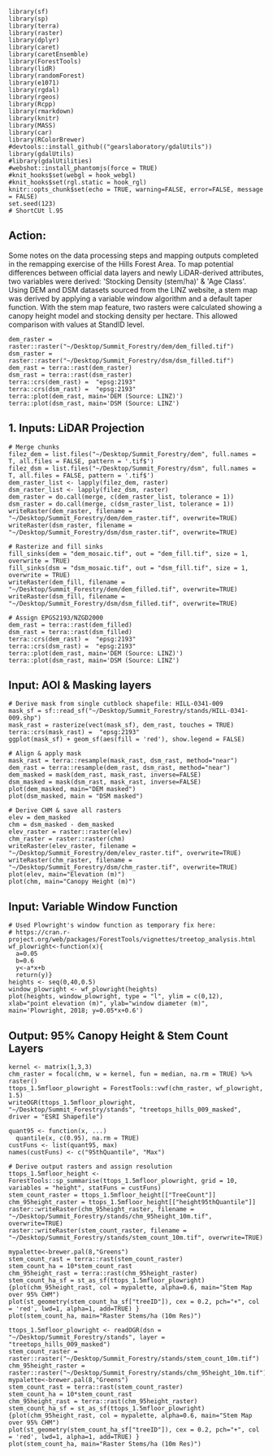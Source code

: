 
```{r setup, echo=FALSE, message=FALSE,warning=FALSE, error=FALSE}
library(sf)
library(sp)
library(terra)
library(raster)
library(dplyr)
library(caret)
library(caretEnsemble)
library(ForestTools)
library(lidR)
library(randomForest)
library(e1071)
library(rgdal)
library(rgeos)
library(Rcpp)
library(rmarkdown)
library(knitr)
library(MASS)
library(car)
library(RColorBrewer)
#devtools::install_github(("gearslaboratory/gdalUtils"))
library(gdalUtils)
#library(gdalUtilities)
#webshot::install_phantomjs(force = TRUE)
#knit_hooks$set(webgl = hook_webgl)
#knit_hooks$set(rgl.static = hook_rgl)
knitr::opts_chunk$set(echo = TRUE, warning=FALSE, error=FALSE, message = FALSE)
set.seed(123)
# ShortCUt l.95
```

## Action: 

Some notes on the data processing steps and mapping outputs completed in the remapping exercise of the Hills Forest Area. To map potential differences between official data layers and newly LiDAR-derived attributes, two variables were derived: 'Stocking Density (stem/ha)' & 'Age Class'. Using DEM and DSM datasets sourced from the LINZ website, a stem map was derived by applying a variable window algorithm and a default taper function. With the stem map feature, two rasters were calculated showing a canopy height model and stocking density per hectare. This allowed comparison with values at StandID level. 

```{r, fig.show='hold', out.width="50%", eval=TRUE, echo=FALSE}
dem_raster = raster::raster("~/Desktop/Summit_Forestry/dem/dem_filled.tif")
dsm_raster = raster::raster("~/Desktop/Summit_Forestry/dsm/dsm_filled.tif")
dem_rast = terra::rast(dem_raster)
dsm_rast = terra::rast(dsm_raster)
terra::crs(dem_rast) =  "epsg:2193"
terra::crs(dsm_rast) =  "epsg:2193"
terra::plot(dem_rast, main='DEM (Source: LINZ)') 
terra::plot(dsm_rast, main='DSM (Source: LINZ') 
```
## 1. Inputs: LiDAR Projection 

```{r, fig.show='hold', out.width="50%", eval=FALSE, echo=TRUE}
# Merge chunks
filez_dem = list.files("~/Desktop/Summit_Forestry/dem", full.names = T, all.files = FALSE, pattern = '.tif$') 
filez_dsm = list.files("~/Desktop/Summit_Forestry/dsm", full.names = T, all.files = FALSE, pattern = '.tif$') 
dem_raster_list <- lapply(filez_dem, raster)
dsm_raster_list <- lapply(filez_dsm, raster)
dem_raster = do.call(merge, c(dem_raster_list, tolerance = 1))
dsm_raster = do.call(merge, c(dsm_raster_list, tolerance = 1))
writeRaster(dem_raster, filename = "~/Desktop/Summit_Forestry/dem/dem_raster.tif", overwrite=TRUE)
writeRaster(dsm_raster, filename = "~/Desktop/Summit_Forestry/dsm/dsm_raster.tif", overwrite=TRUE)

# Rasterize and fill sinks
fill_sinks(dem = "dem_mosaic.tif", out = "dem_fill.tif", size = 1, overwrite = TRUE)
fill_sinks(dsm = "dsm_mosaic.tif", out = "dsm_fill.tif", size = 1, overwrite = TRUE)
writeRaster(dem_fill, filename = "~/Desktop/Summit_Forestry/dem/dem_filled.tif", overwrite=TRUE)
writeRaster(dsm_fill, filename = "~/Desktop/Summit_Forestry/dsm/dsm_filled.tif", overwrite=TRUE)

# Assign EPGS2193/NZGD2000
dem_rast = terra::rast(dem_filled)
dsm_rast = terra::rast(dsm_filled)
terra::crs(dem_rast) =  "epsg:2193"
terra::crs(dsm_rast) =  "epsg:2193"
terra::plot(dem_rast, main='DEM (Source: LINZ)') 
terra::plot(dsm_rast, main='DSM (Source: LINZ') 
```

## Input: AOI & Masking layers

```{r, fig.show='hold', out.width="50%", eval=TRUE, echo=TRUE}
# Derive mask from single cutblock shapefile: HILL-0341-009
mask_sf = sf::read_sf("~/Desktop/Summit_Forestry/stands/HILL-0341-009.shp")
mask_rast = rasterize(vect(mask_sf), dem_rast, touches = TRUE)
terra::crs(mask_rast) =  "epsg:2193"
ggplot(mask_sf) + geom_sf(aes(fill = 'red'), show.legend = FALSE)

# Align & apply mask
mask_rast = terra::resample(mask_rast, dsm_rast, method="near")
dem_rast = terra::resample(dem_rast, dsm_rast, method="near")
dem_masked = mask(dem_rast, mask_rast, inverse=FALSE)
dsm_masked = mask(dsm_rast, mask_rast, inverse=FALSE)
plot(dem_masked, main="DEM masked")
plot(dsm_masked, main = "DSM masked")

# Derive CHM & save all rasters
elev = dem_masked 
chm = dsm_masked - dem_masked
elev_raster = raster::raster(elev)
chm_raster = raster::raster(chm)
writeRaster(elev_raster, filename = "~/Desktop/Summit_Forestry/dem/elev_raster.tif", overwrite=TRUE)
writeRaster(chm_raster, filename = "~/Desktop/Summit_Forestry/dsm/chm_raster.tif", overwrite=TRUE)
plot(elev, main="Elevation (m)")
plot(chm, main="Canopy Height (m)")
```

## Input: Variable Window Function

```{r, fig.show='hold', out.width="50%", eval=TRUE}
# Used Plowright's window function as temporary fix here: 
# https://cran.r-project.org/web/packages/ForestTools/vignettes/treetop_analysis.html
wf_plowright<-function(x){ 
  a=0.05
  b=0.6 
  y<-a*x+b 
  return(y)}
heights <- seq(0,40,0.5)
window_plowright <- wf_plowright(heights)
plot(heights, window_plowright, type = "l", ylim = c(0,12), xlab="point elevation (m)", ylab="window diameter (m)", main='Plowright, 2018; y=0.05*x+0.6')
```

## Output: 95% Canopy Height & Stem Count Layers

```{r, eval=TRUE, fig.show='hold', out.width="33%", echo=TRUE, eval=FALSE}
kernel <- matrix(1,3,3)
chm_raster = focal(chm, w = kernel, fun = median, na.rm = TRUE) %>% raster()
ttops_1.5mfloor_plowright = ForestTools::vwf(chm_raster, wf_plowright, 1.5)
writeOGR(ttops_1.5mfloor_plowright, "~/Desktop/Summit_Forestry/stands", "treetops_hills_009_masked", driver = "ESRI Shapefile") 

quant95 <- function(x, ...) 
  quantile(x, c(0.95), na.rm = TRUE)
custFuns <- list(quant95, max)
names(custFuns) <- c("95thQuantile", "Max")

# Derive output rasters and assign resolution
ttops_1.5mfloor_height <- ForestTools::sp_summarise(ttops_1.5mfloor_plowright, grid = 10, variables = "height", statFuns = custFuns)
stem_count_raster = ttops_1.5mfloor_height[["TreeCount"]]
chm_95height_raster = ttops_1.5mfloor_height[["height95thQuantile"]]
raster::writeRaster(chm_95height_raster, filename = "~/Desktop/Summit_Forestry/stands/chm_95height_10m.tif", overwrite=TRUE)
raster::writeRaster(stem_count_raster, filename = "~/Desktop/Summit_Forestry/stands/stem_count_10m.tif", overwrite=TRUE)

mypalette<-brewer.pal(8,"Greens")
stem_count_rast = terra::rast(stem_count_raster)
stem_count_ha = 10*stem_count_rast
chm_95height_rast = terra::rast(chm_95height_raster)
stem_count_ha_sf = st_as_sf(ttops_1.5mfloor_plowright)
{plot(chm_95height_rast, col = mypalette, alpha=0.6, main="Stem Map over 95% CHM")  
plot(st_geometry(stem_count_ha_sf["treeID"]), cex = 0.2, pch="+", col = 'red', lwd=1, alpha=1, add=TRUE) }
plot(stem_count_ha, main="Raster Stems/ha (10m Res)")
```

```{r, eval=TRUE, fig.show='hold', out.width="33%", echo=FALSE, eval=TRUE}
ttops_1.5mfloor_plowright <- readOGR(dsn = "~/Desktop/Summit_Forestry/stands", layer = "treetops_hills_009_masked")
stem_count_raster = raster::raster("~/Desktop/Summit_Forestry/stands/stem_count_10m.tif")
chm_95height_raster = raster::raster("~/Desktop/Summit_Forestry/stands/chm_95height_10m.tif")
mypalette<-brewer.pal(8,"Greens")
stem_count_rast = terra::rast(stem_count_raster)
stem_count_ha = 10*stem_count_rast
chm_95height_rast = terra::rast(chm_95height_raster)
stem_count_ha_sf = st_as_sf(ttops_1.5mfloor_plowright)
{plot(chm_95height_rast, col = mypalette, alpha=0.6, main="Stem Map over 95% CHM")  
plot(st_geometry(stem_count_ha_sf["treeID"]), cex = 0.2, pch="+", col = 'red', lwd=1, alpha=1, add=TRUE) }
plot(stem_count_ha, main="Raster Stems/ha (10m Res)")
```

